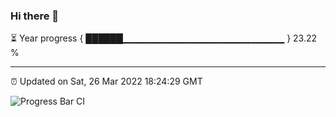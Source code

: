 ### Hi there 👋

⏳ Year progress { ██████▁▁▁▁▁▁▁▁▁▁▁▁▁▁▁▁▁▁▁▁▁▁▁▁ } 23.22 %

---

⏰ Updated on Sat, 26 Mar 2022 18:24:29 GMT

![Progress Bar CI](https://github.com/ZhaoGui/ZhaoGui/workflows/Progress%20Bar%20CI/badge.svg)
